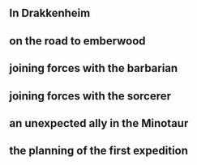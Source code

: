 ## In Drakkenheim

## on the road to emberwood

## joining forces with the barbarian

## joining forces with the sorcerer

## an unexpected ally in the Minotaur

## the planning of the first expedition
